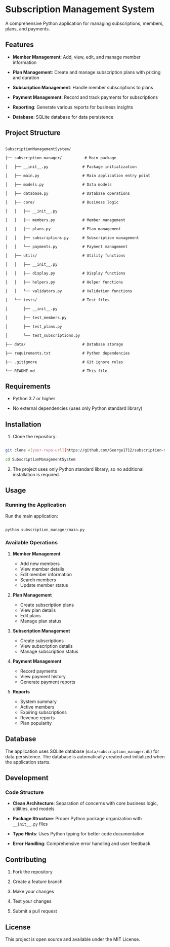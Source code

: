 



# Subscription Management System

  

A comprehensive Python application for managing subscriptions, members, plans, and payments.

  

## Features

  

- **Member Management**: Add, view, edit, and manage member information

- **Plan Management**: Create and manage subscription plans with pricing and duration

- **Subscription Management**: Handle member subscriptions to plans

- **Payment Management**: Record and track payments for subscriptions

- **Reporting**: Generate various reports for business insights

- **Database**: SQLite database for data persistence

  

## Project Structure

  

```

SubscriptionManagementSystem/

├── subscription_manager/          # Main package

│   ├── __init__.py               # Package initialization

│   ├── main.py                   # Main application entry point

│   ├── models.py                 # Data models

│   ├── database.py               # Database operations

│   ├── core/                     # Business logic

│   │   ├── __init__.py

│   │   ├── members.py            # Member management

│   │   ├── plans.py              # Plan management

│   │   ├── subscriptions.py      # Subscription management

│   │   └── payments.py           # Payment management

│   ├── utils/                    # Utility functions

│   │   ├── __init__.py

│   │   ├── display.py            # Display functions

│   │   ├── helpers.py            # Helper functions

│   │   └── validators.py         # Validation functions

│   └── tests/                    # Test files

│       ├── __init__.py

│       ├── test_members.py

│       ├── test_plans.py

│       └── test_subscriptions.py

├── data/                         # Database storage

├── requirements.txt              # Python dependencies

├── .gitignore                    # Git ignore rules

└── README.md                     # This file

```

  

## Requirements

  

- Python 3.7 or higher

- No external dependencies (uses only Python standard library)

  

## Installation

  

1. Clone the repository:

```bash

git clone <[your-repo-url](https://github.com/George1712/subscription-management-system)>

cd SubscriptionManagementSystem

```

  

2. The project uses only Python standard library, so no additional installation is required.

  

## Usage

  

### Running the Application

  

Run the main application:

```bash

python subscription_manager/main.py

```

  

### Available Operations

  

1. **Member Management**
  
   - Add new members
   - View member details
   - Edit member information
   - Search members
   - Update member status

  

2. **Plan Management**

   - Create subscription plans
   - View plan details
   - Edit plans
   - Manage plan status

  

3. **Subscription Management**

   - Create subscriptions
   - View subscription details
   - Manage subscription status

  

4. **Payment Management**

   - Record payments
   - View payment history
   - Generate payment reports

  

5. **Reports**

   - System summary
   - Active members
   - Expiring subscriptions
   - Revenue reports
   - Plan popularity

  

## Database

  

The application uses SQLite database (`data/subscription_manager.db`) for data persistence. The database is automatically created and initialized when the application starts.

  

## Development

  

### Code Structure

  

- **Clean Architecture**: Separation of concerns with core business logic, utilities, and models

- **Package Structure**: Proper Python package organization with `__init__.py` files

- **Type Hints**: Uses Python typing for better code documentation

- **Error Handling**: Comprehensive error handling and user feedback

  
  

## Contributing


1. Fork the repository

2. Create a feature branch

3. Make your changes

4. Test your changes

5. Submit a pull request

  

## License

  

This project is open source and available under the MIT License.

